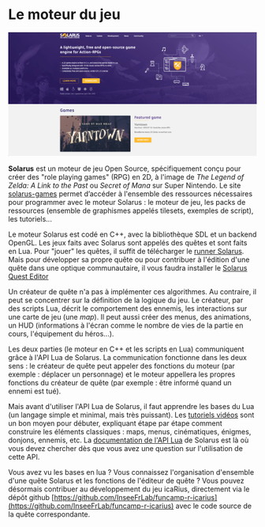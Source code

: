 # Le moteur du jeu

![](../.gitbook/assets/image%20%2816%29.png)

**Solarus** est un moteur de jeu Open Source, spécifiquement conçu pour créer des "role playing games" \(RPG\) en 2D, à l'image de _The Legend of Zelda: A Link to the Past_ ou _Secret of Mana_ sur Super Nintendo. Le site [solarus-games](https://www.solarus-games.org/) permet d’accéder à l'ensemble des ressources nécessaires pour programmer avec le moteur Solarus : le moteur de jeu, les packs de ressources \(ensemble de graphismes appelés tilesets, exemples de script\), les tutoriels...

Le moteur Solarus est codé en C++, avec la bibliothèque SDL et un backend OpenGL. Les jeux faits avec Solarus sont appelés des quêtes et sont faits en Lua. Pour "jouer" les quêtes, il suffit de télécharger le [runner Solarus](https://www.solarus-games.org/fr/solarus/download). Mais pour développer sa propre quête ou pour contribuer à l'édition d'une quête dans une optique communautaire, il vous faudra installer le [Solarus Quest Editor](https://www.solarus-games.org/fr/solarus/download)

Un créateur de quête n'a pas à implémenter ces algorithmes. Au contraire, il peut se concentrer sur la définition de la logique du jeu. Le créateur, par des scripts Lua, décrit le comportement des ennemis, les interactions sur une carte de jeu \(une _map_\). Il peut aussi créer des menus, des animations, un HUD \(informations à l'écran comme le nombre de vies de la partie en cours, l'équipement du héros...\).

Les deux parties \(le moteur en C++ et les scripts en Lua\) communiquent grâce à l'API Lua de Solarus. La communication fonctionne dans les deux sens : le créateur de quête peut appeler des fonctions du moteur \(par exemple : déplacer un personnage\) et le moteur appellera les propres fonctions du créateur de quête \(par exemple : être informé quand un ennemi est tué\).

Mais avant d'utiliser l'API Lua de Solarus, il faut apprendre les bases du Lua \(un langage simple et minimal, mais très puissant\). Les [tutoriels vidéos](https://www.solarus-games.org/fr/development/tutorials/solarus-video-tutorial) sont un bon moyen pour débuter, expliquant étape par étape comment construire les éléments classiques : maps, menus, cinématiques, énigmes, donjons, ennemis, etc. La [documentation de l'API Lua](https://www.solarus-games.org/doc/latest/) de Solarus est là où vous devez chercher dès que vous avez une question sur l'utilisation de cette API.

Vous avez vu les bases en lua ? Vous connaissez l'organisation d'ensemble d'une quête Solarus et les fonctions de l'éditeur de quête ? Vous pouvez désormais contribuer au développement du jeu icaRius, directement via le dépôt github [https://github.com/InseeFrLab/funcamp-r-icarius](https://github.com/InseeFrLab/funcamp-r-icarius) avec le code source de la quête correspondante.


